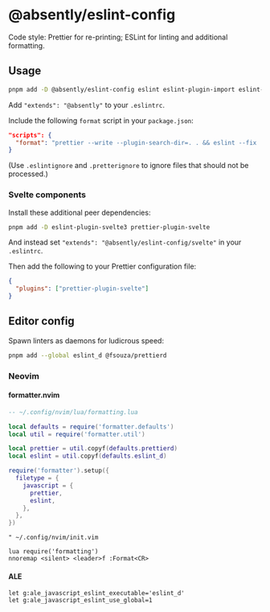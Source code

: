 # @absently/eslint-config

Code style: Prettier for re-printing; ESLint for linting and additional formatting.

## Usage

```sh
pnpm add -D @absently/eslint-config eslint eslint-plugin-import eslint-plugin-n eslint-plugin-promise prettier
```

Add `"extends": "@absently"` to your `.eslintrc`.

Include the following `format` script in your `package.json`:

```json
"scripts": {
  "format": "prettier --write --plugin-search-dir=. . && eslint --fix ."
}
```

(Use `.eslintignore` and `.pretterignore` to ignore files that should not be processed.)

### Svelte components

Install these additional peer dependencies:

```sh
pnpm add -D eslint-plugin-svelte3 prettier-plugin-svelte
```

And instead set `"extends": "@absently/eslint-config/svelte"` in your `.eslintrc`.

Then add the following to your Prettier configuration file:

```json
{
  "plugins": ["prettier-plugin-svelte"]
}
```

## Editor config

Spawn linters as daemons for ludicrous speed:

```sh
pnpm add --global eslint_d @fsouza/prettierd
```

### Neovim

#### formatter.nvim

```lua
-- ~/.config/nvim/lua/formatting.lua

local defaults = require('formatter.defaults')
local util = require('formatter.util')

local prettier = util.copyf(defaults.prettierd)
local eslint = util.copyf(defaults.eslint_d)

require('formatter').setup({
  filetype = {
    javascript = {
      prettier,
      eslint,
    },
  },
})
```

```vim
" ~/.config/nvim/init.vim

lua require('formatting')
nnoremap <silent> <leader>f :Format<CR>
```

#### ALE

```vim
let g:ale_javascript_eslint_executable='eslint_d'
let g:ale_javascript_eslint_use_global=1
```
